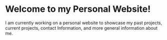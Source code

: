 # Welcome to my Personal Website!

I am currently working on a personal website to showcase my past projects, current projects, contact Information, and more general information about me.
